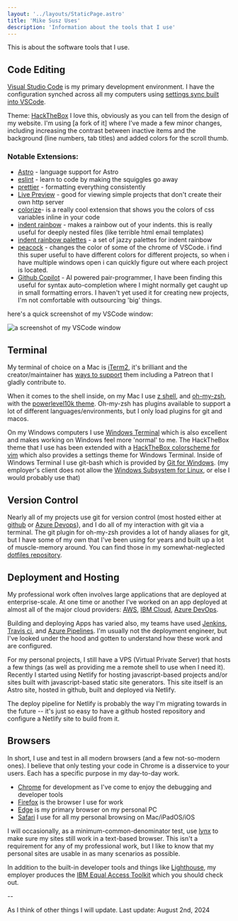 ```yaml
---
layout: '../layouts/StaticPage.astro'
title: 'Mike Susz Uses'
description: 'Information about the tools that I use'
---
```


This is about the software tools that I use.

## Code Editing

[Visual Studio Code](https://code.visualstudio.com/) is my primary development environment. I have the configuration synched across all my computers using [settings sync built into VSCode](https://code.visualstudio.com/docs/editor/settings-sync).

Theme: [HackTheBox](https://github.com/silofy/hackthebox) I love this, obviously as you can tell from the design of my website. I'm using [a fork of it] where I've made a few minor changes, including increasing the contrast between inactive items and the background (line numbers, tab titles) and added colors for the scroll thumb.

### Notable Extensions:

- [Astro](https://marketplace.visualstudio.com/items?itemName=astro-build.astro-vscode) - language support for Astro
- [eslint](https://marketplace.visualstudio.com/items?itemName=dbaeumer.vscode-eslint) - learn to code by making the squiggles go away
- [prettier](https://marketplace.visualstudio.com/items?itemName=esbenp.prettier-vscode) - formatting everything consistently
- [Live Preview](https://marketplace.visualstudio.com/items?itemName=ms-vscode.live-server) - good for viewing simple projects that don't create their own http server
- [colorize](https://marketplace.visualstudio.com/items?itemName=kamikillerto.vscode-colorize)- is a really cool extension that shows you the colors of css variables inline in your code
- [indent rainbow](https://marketplace.visualstudio.com/items?itemName=oderwat.indent-rainbow) - makes a rainbow out of your indents. this is really useful for deeply nested files (like terrible html email templates)
- [indent rainbow palettes](https://marketplace.visualstudio.com/items?itemName=evondev.indent-rainbow-palettes) - a set of jazzy palettes for indent rainbow
- [peacock](https://marketplace.visualstudio.com/items?itemName=johnpapa.vscode-peacock) - changes the color of some of the chrome of VSCode. i find this super useful to have different colors for different projects, so when i have multiple windows open i can quickly figure out where each project is located.
- [Github Copilot](https://marketplace.visualstudio.com/items?itemName=GitHub.copilot) - AI powered pair-programmer, I have been finding this useful for syntax auto-completion where I might normally get caught up in small formatting errors. I haven't yet used it for creating new projects, I'm not comfortable with outsourcing 'big' things.

here's a quick screenshot of my VSCode window:

![a screenshot of my VSCode window](/images/uses-code-editor.png)

## Terminal

My terminal of choice on a Mac is [iTerm2](https://iterm2.com/), it's brilliant and the creator/maintainer has [ways to support](https://iterm2.com/donate.html) them including a Patreon that I gladly contribute to.

When it comes to the shell inside, on my Mac I use [z shell](https://en.wikipedia.org/wiki/Z_shell), and [oh-my-zsh](https://ohmyz.sh/), with the [powerlevel10k theme](https://github.com/romkatv/powerlevel10k). Oh-my-zsh has plugins available to support a lot of different languages/environments, but I only load plugins for git and macos.

On my Windows computers I use [Windows Terminal](https://apps.microsoft.com/store/detail/windows-terminal/9N0DX20HK701) which is also excellent and makes working on Windows feel more 'normal' to me. The HackTheBox theme that I use has been extended with a [HackTheBox colorscheme for vim](https://github.com/audibleblink/hackthebox.vim) which also provides a settings theme for Windows Terminal. Inside of Windows Terminal I use git-bash which is provided by [Git for Windows](https://gitforwindows.org/). (my employer's client does not allow the [Windows Subsystem for Linux](https://learn.microsoft.com/en-us/windows/wsl/install), or else I would probably use that)

## Version Control

Nearly all of my projects use git for version control (most hosted either at [github](https://github.com/) or [Azure Devops](https://azure.microsoft.com/en-us/products/devops/repos)), and I do all of my interaction with git via a terminal. The git plugin for oh-my-zsh provides a lot of handy aliases for git, but I have some of my own that I've been using for years and built up a lot of muscle-memory around. You can find those in my somewhat-neglected [dotfiles repository](https://github.com/mikesusz/dotrepo).

## Deployment and Hosting

My professional work often involves large applications that are deployed at enterprise-scale. At one time or another I've worked on an app deployed at almost all of the major cloud providers: [AWS](https://aws.amazon.com/), [IBM Cloud](https://www.ibm.com/cloud), [Azure DevOps](https://azure.microsoft.com/en-us/products/devops).

Building and deploying Apps has varied also, my teams have used [Jenkins](https://www.jenkins.io/), [Travis ci](https://www.travis-ci.com/), and [Azure Pipelines](https://azure.microsoft.com/en-us/products/devops/pipelines). I'm usually not the deployment engineer, but I've looked under the hood and gotten to understand how these work and are configured.

For my personal projects, I still have a VPS (Virtual Private Server) that hosts a few things (as well as providing me a remote shell to use when I need it). Recently I started using Netlify for hosting javascript-based projects and/or sites built with javascript-based static site generators. This site itself is an Astro site, hosted in github, built and deployed via Netlify.

The deploy pipeline for Netlify is probably the way I'm migrating towards in the future -- it's just so easy to have a github hosted repository and configure a Netlify site to build from it.

## Browsers

In short, I use and test in all modern browsers (and a few not-so-modern ones). I believe that only testing your code in Chrome is a disservice to your users. Each has a specific purpose in my day-to-day work.

- [Chrome](https://www.google.com/chrome/) for development as I've come to enjoy the debugging and developer tools
- [Firefox](https://www.mozilla.org/en-US/firefox/new/) is the browser I use for work
- [Edge](https://www.microsoft.com/en-us/edge) is my primary browser on my personal PC
- [Safari](https://www.apple.com/safari/) I use for all my personal browsing on Mac/iPadOS/iOS

I will occasionally, as a minimum-common-denominator test, use [lynx](https://lynx.invisible-island.net/) to make sure my sites still work in a text-based browser. This isn't a requirement for any of my professional work, but I like to know that my personal sites are usable in as many scenarios as possible.

In addition to the built-in developer tools and things like [Lighthouse](https://developer.chrome.com/docs/lighthouse/overview), my employer produces the [IBM Equal Access Toolkit](https://www.ibm.com/able/toolkit/) which you should check out.

--

As I think of other things I will update. Last update: August 2nd, 2024
